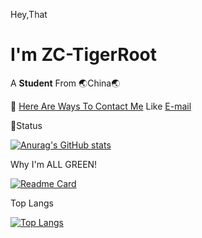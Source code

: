 Hey,That
# I'm ZC-TigerRoot

A **Student** From 🌏China🌏

💬 [Here Are Ways To Contact Me](https://blog.tigerroot.cn)
Like [E-mail](mailto:zc.tigerroot@tigerroot.cn)

🐷Status

[![Anurag's GitHub stats](https://github-readme-stats.vercel.app/api?username=ZC-TigerRoot&show_icons=true&theme=merko)](https://github.com/anuraghazra/github-readme-stats)

Why I'm ALL GREEN!

[![Readme Card](https://github-readme-stats.vercel.app/api/pin/?username=ZC-TigerRoot&repo=green&show_owner=true)](https://github.com/ZC-TigerRoot/green)

Top Langs

[![Top Langs](https://github-readme-stats.vercel.app/api/top-langs/?username=ZC-TigerRoot)](https://github.com/anuraghazra/github-readme-stats)


